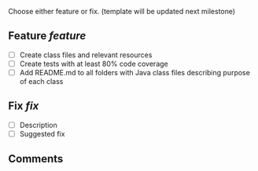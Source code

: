 Choose either feature or fix. 
(template will be updated next milestone)
## Feature *feature*

* [ ] Create class files and relevant resources
* [ ] Create tests with at least 80% code coverage
* [ ] Add README.md to all folders with Java class files describing purpose of each class

## Fix *fix*

* [ ] Description
* [ ] Suggested fix

## Comments